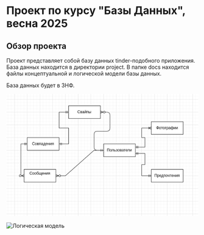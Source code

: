 # Проект по курсу "Базы Данных", весна 2025

## Обзор проекта

Проект представляет собой базу данных tinder-подобного приложения. База данных находится в директории project.
В папке docs находится файлы концептуальной и логической модели базы данных.

База данных будет в 3НФ.

![Концептуальная модель](docs/conceptual-model.png "Концептуальная модель")

![Логическая модель](docs/logic-model.png "Логическая модель")